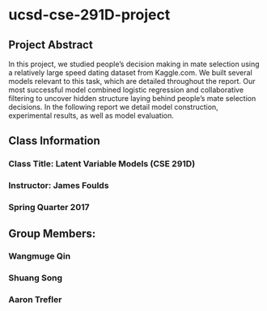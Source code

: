 # ucsd-cse-291D-project

## Project Abstract
In this project, we studied people’s decision making in mate selection using a
relatively large speed dating dataset from Kaggle.com. We built several models
relevant to this task, which are detailed throughout the report. Our most successful
model combined logistic regression and collaborative filtering to uncover hidden
structure laying behind people’s mate selection decisions. In the following report
we detail model construction, experimental results, as well as model evaluation.

## Class Information
### Class Title: Latent Variable Models (CSE 291D)
### Instructor: James Foulds
### Spring Quarter 2017

## Group Members:
### Wangmuge Qin
### Shuang Song
### Aaron Trefler

